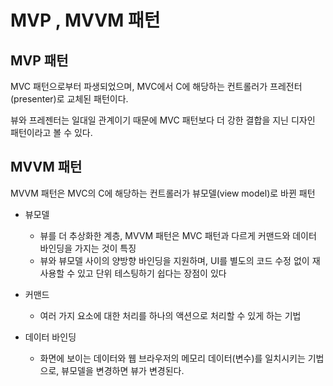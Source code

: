 # MVP , MVVM 패턴

## MVP 패턴

MVC 패턴으로부터 파생되었으며, MVC에서 C에 해당하는 컨트롤러가 프레전터(presenter)로 교체된 패턴이다.

뷰와 프레젠터는 일대일 관계이기 때문에 MVC 패턴보다 더 강한 결합을 지닌 디자인 패턴이라고 볼 수 있다.

## MVVM 패턴

MVVM 패턴은 MVC의 C에 해당하는 컨트롤러가 뷰모델(view model)로 바뀐 패턴

- 뷰모델
    - 뷰를 더 추상화한 계층, MVVM 패턴은 MVC 패턴과 다르게 커맨드와 데이터 바인딩을 가지는 것이 특징
    - 뷰와 뷰모델 사이의 양방향 바인딩을 지원하며, UI를 별도의 코드 수정 없이 재사용할 수 있고 단위 테스팅하기 쉽다는 장점이 있다
    
- 커맨드
    - 여러 가지 요소에 대한 처리를 하나의 액션으로 처리할 수 있게 하는 기법
- 데이터 바인딩
    - 화면에 보이는 데이터와 웹 브라우저의 메모리 데이터(변수)를 일치시키는 기법으로,
    뷰모델을 변경하면 뷰가 변경된다.
